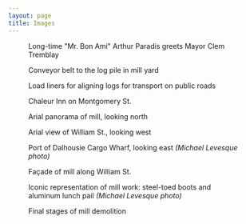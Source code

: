 ```yaml
---
layout: page
title: Images
---
```


<div class="images-wrapper mt-1 text-center">
    <figure>
        <img class="img-fluid img-thumbnail" src="{{ "/assets/images/bon-ami.png" | relative_url }}" alt="">
        <figcaption>
            Long-time &quot;Mr. Bon Ami&quot; Arthur Paradis greets Mayor Clem Tremblay
        </figcaption>
    </figure>
    <figure>
        <img class="img-fluid img-thumbnail" src="{{ "/assets/images/mill-pile.png" | relative_url }}" alt="">
        <figcaption>
            Conveyor belt to the log pile in mill yard
        </figcaption>
    </figure>
    <figure>
        <img class="img-fluid img-thumbnail" src="{{ "/assets/images/mill-truck.png" | relative_url }}" alt="">
         <figcaption>
            Load liners for aligning logs for transport on public roads
         </figcaption>
    </figure>
    <figure>
        <img class="img-fluid img-thumbnail" src="{{ "/assets/images/chaleur.png" | relative_url }}" alt="">
        <figcaption>
            Chaleur Inn on Montgomery St.
        </figcaption>
    </figure>
    <figure>
        <img class="img-fluid img-thumbnail" src="{{ "/assets/images/mill.png" | relative_url }}" alt="">
        <figcaption>
            Arial panorama of mill, looking north
        </figcaption>
    </figure>
    <figure>
        <img class="img-fluid img-thumbnail" src="{{ "/assets/images/street.png" | relative_url }}" alt="">
        <figcaption>
            Arial view of William St., looking west
        </figcaption>
    </figure>
    <figure>
        <img class="img-fluid img-thumbnail" src="{{ "/assets/images/water.png" | relative_url }}" alt="">
        <figcaption>
            Port of Dalhousie Cargo Wharf, looking east
             <em>(Michael Levesque photo)</em>
        </figcaption>
    </figure>
    <figure>
        <img class="img-fluid img-thumbnail" src="{{ "/assets/images/snow-street.png" | relative_url }}" alt="">
        <figcaption>
            Façade of mill along William St.
        </figcaption>
    </figure>
    <figure>
        <img class="img-fluid img-thumbnail" src="{{ "/assets/images/boots.png" | relative_url }}" alt="">
        <figcaption>
            Iconic representation of mill work: steel-toed boots and aluminum lunch pail
            <em>(Michael Levesque photo)</em>
        </figcaption>
    </figure>
    <figure>
        <img class="img-fluid img-thumbnail" src="{{ "/assets/images/build.png" | relative_url }}" alt="">
        <figcaption>
            Final stages of mill demolition
        </figcaption>
    </figure>
</div>
